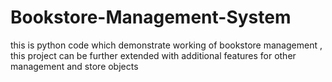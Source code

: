 # Bookstore-Management-System
this is python code which demonstrate working of bookstore management , this project can be further extended with additional features for other management and store objects 
